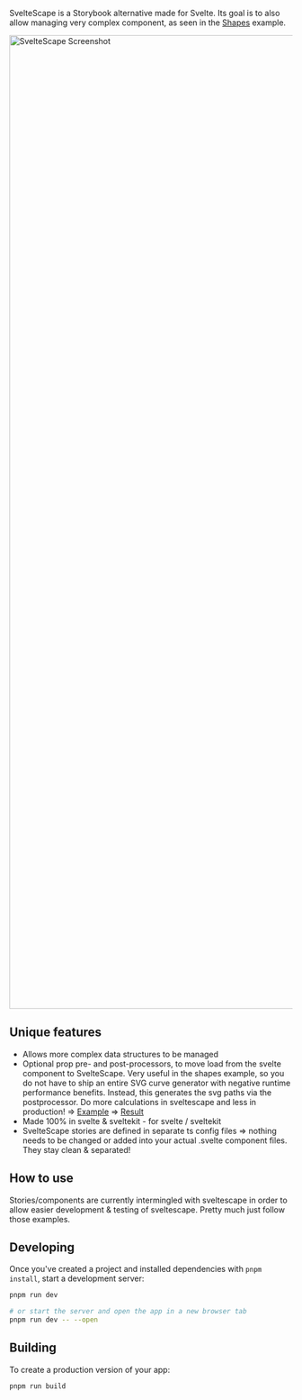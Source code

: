 SvelteScape is a Storybook alternative made for Svelte. Its goal is to also allow managing very complex component, as seen in the [Shapes](https://story.bonfireleads.com/ShapesInteractive) example.

<img width="1728" alt="SvelteScape Screenshot" src="https://user-images.githubusercontent.com/70709113/210838240-47e6d20c-fd47-49a5-a982-732ddafbb805.png">

## Unique features
- Allows more complex data structures to be managed
- Optional prop pre- and post-processors, to move load from the svelte component to SvelteScape. Very useful in the shapes example, so you do not have to ship an entire SVG curve generator with negative runtime performance benefits. Instead, this generates the svg paths via the postprocessor. Do more calculations in sveltescape and less in production! => [Example](https://github.com/AlessioGr/sveltescape/blob/master/src/lib/storyconfigs/Shapes.ts) => [Result](https://story.bonfireleads.com/Shapes)
- Made 100% in svelte & sveltekit - for svelte / sveltekit
- SvelteScape stories are defined in separate ts config files => nothing needs to be changed or added into your actual .svelte component files. They stay clean & separated!

## How to use

Stories/components are currently intermingled with sveltescape in order to allow easier development & testing of sveltescape. Pretty much just follow those examples.

## Developing

Once you've created a project and installed dependencies with `pnpm install`, start a development server:

```bash
pnpm run dev

# or start the server and open the app in a new browser tab
pnpm run dev -- --open
```

## Building

To create a production version of your app:

```bash
pnpm run build
```
